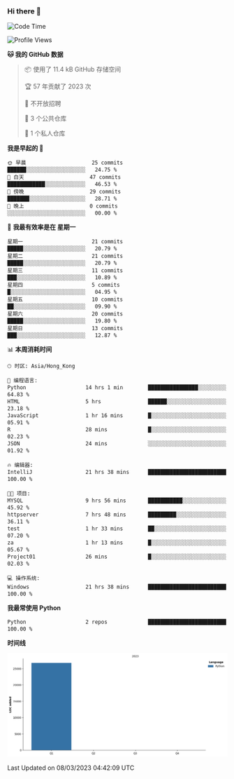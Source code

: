 ### Hi there 👋

<!--
**Mrzqd/Mrzqd** is a ✨ _special_ ✨ repository because its `README.md` (this file) appears on your GitHub profile.

Here are some ideas to get you started:

- 🔭 I’m currently working on ...
- 🌱 I’m currently learning ...
- 👯 I’m looking to collaborate on ...
- 🤔 I’m looking for help with ...
- 💬 Ask me about ...
- 📫 How to reach me: ...
- 😄 Pronouns: ...
- ⚡ Fun fact: ...
-->
<!--START_SECTION:waka-->
![Code Time](http://img.shields.io/badge/Code%20Time-45%20hrs%2016%20mins-blue)

![Profile Views](http://img.shields.io/badge/%E4%B8%AA%E4%BA%BA%E8%B5%84%E6%96%99%E8%A7%82%E7%9C%8B%E6%AC%A1%E6%95%B0-10-blue)

**🐱 我的 GitHub 数据** 

> 📦  使用了 11.4 kB GitHub 存储空间 
 > 
> 🏆 57 年贡献了 2023 次
 > 
> 🚫 不开放招聘
 > 
> 📜 3 个公共仓库 
 > 
> 🔑 1 个私人仓库 
 > 
**我是早起的 🐤** 

```text
🌞 早晨                     25 commits          ██████░░░░░░░░░░░░░░░░░░░   24.75 % 
🌆 白天                     47 commits          ████████████░░░░░░░░░░░░░   46.53 % 
🌃 傍晚                     29 commits          ███████░░░░░░░░░░░░░░░░░░   28.71 % 
🌙 晚上                     0 commits           ░░░░░░░░░░░░░░░░░░░░░░░░░   00.00 % 
```
📅 **我最有效率是在 星期一** 

```text
星期一                      21 commits          █████░░░░░░░░░░░░░░░░░░░░   20.79 % 
星期二                      21 commits          █████░░░░░░░░░░░░░░░░░░░░   20.79 % 
星期三                      11 commits          ███░░░░░░░░░░░░░░░░░░░░░░   10.89 % 
星期四                      5 commits           █░░░░░░░░░░░░░░░░░░░░░░░░   04.95 % 
星期五                      10 commits          ██░░░░░░░░░░░░░░░░░░░░░░░   09.90 % 
星期六                      20 commits          █████░░░░░░░░░░░░░░░░░░░░   19.80 % 
星期日                      13 commits          ███░░░░░░░░░░░░░░░░░░░░░░   12.87 % 
```


📊 **本周消耗时间** 

```text
🕑︎ 时区: Asia/Hong_Kong

💬 编程语言: 
Python                   14 hrs 1 min        ████████████████░░░░░░░░░   64.83 % 
HTML                     5 hrs               ██████░░░░░░░░░░░░░░░░░░░   23.18 % 
JavaScript               1 hr 16 mins        █░░░░░░░░░░░░░░░░░░░░░░░░   05.91 % 
R                        28 mins             █░░░░░░░░░░░░░░░░░░░░░░░░   02.23 % 
JSON                     24 mins             ░░░░░░░░░░░░░░░░░░░░░░░░░   01.92 % 

🔥 编辑器: 
IntelliJ                 21 hrs 38 mins      █████████████████████████   100.00 % 

🐱‍💻 项目: 
MYSQL                    9 hrs 56 mins       ███████████░░░░░░░░░░░░░░   45.92 % 
httpserver               7 hrs 48 mins       █████████░░░░░░░░░░░░░░░░   36.11 % 
test                     1 hr 33 mins        ██░░░░░░░░░░░░░░░░░░░░░░░   07.20 % 
za                       1 hr 13 mins        █░░░░░░░░░░░░░░░░░░░░░░░░   05.67 % 
Project01                26 mins             █░░░░░░░░░░░░░░░░░░░░░░░░   02.03 % 

💻 操作系统: 
Windows                  21 hrs 38 mins      █████████████████████████   100.00 % 
```

**我最常使用 Python** 

```text
Python                   2 repos             █████████████████████████   100.00 % 
```



**时间线**

![Lines of Code chart](https://raw.githubusercontent.com/Mrzqd/Mrzqd/main/assets/bar_graph.png)


 Last Updated on 08/03/2023 04:42:09 UTC
<!--END_SECTION:waka-->
